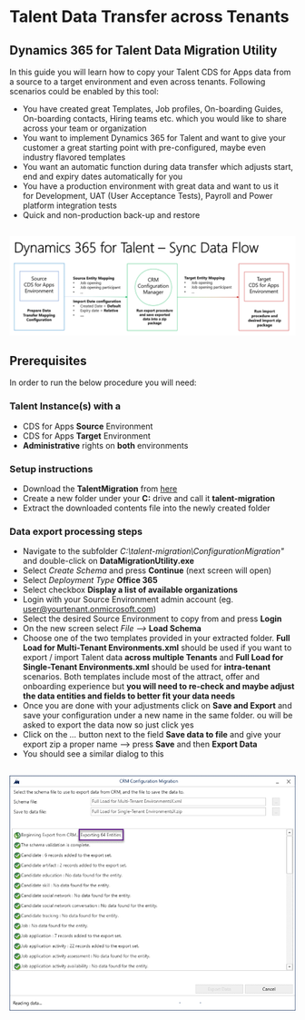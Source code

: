# Talent Data Transfer across Tenants
## Dynamics 365 for Talent Data Migration Utility

In this guide you will learn how to copy your Talent CDS for Apps data from a source to a target environment and even across tenants.
Following scenarios could be enabled by this tool:

- You have created great Templates, Job profiles, On-boarding Guides, On-boarding contacts, Hiring teams etc. which you would like to share across your team or organization
- You want to implement Dynamics 365 for Talent and want to give your customer a great starting point with pre-configured, maybe even industry flavored templates
- You want an automatic function during data transfer which adjusts start, end and expiry dates automatically for you 
- You have a production environment with great data and want to us it for Development, UAT (User Acceptance Tests), Payroll and Power platform integration tests
- Quick and non-production back-up and restore 

## 
![High-Level Sync Flow](https://github.com/meteorpoly/talent-data-migration/blob/master/High-level%20synch%20data%20flow.gif "High-level flow")

## Prerequisites
In order to run the below procedure you will need:

### Talent Instance(s) with a
- CDS for Apps **Source** Environment
- CDS for Apps **Target** Environment
- **Administrative** rights on **both** environments

### Setup instructions
- Download the **TalentMigration** from [here](https://github.com/meteorpoly/talent-data-migration/raw/master/TalentMigration.zip)
- Create a new folder under your **C:** drive and call it **talent-migration**
- Extract the  downloaded contents file into the newly created folder

### Data export processing steps
- Navigate to the subfolder *C:\talent-migration\ConfigurationMigration\"* and double-click on **DataMigrationUtility.exe**
- Select *Create Schema* and press **Continue** (next screen will open)
- Select *Deployment Type* **Office 365**
- Select checkbox **Display a list of available organizations**
- Login with your Source Environment admin account (eg. user@yourtenant.onmicrosoft.com)
- Select the desired Source Environment to copy from and press **Login**
- On the new screen select *File -->* **Load Schema**
- Choose one of the two templates provided in your extracted folder. **Full Load for Multi-Tenant Environments.xml** should be used if you want to export / import Talent data **across multiple Tenants** and **Full Load for Single-Tenant Environments.xml** should be used for **intra-tenant** scenarios. Both templates include most of the attract, offer and onboarding experience but **you will need to re-check and maybe adjust the data entities and fields to better fit your data needs**
- Once you are done with your adjustments click on **Save and Export** and save your configuration under a new name in the same folder. ou will be asked to export the data now so just click yes
- Click on the *...* button next to the field **Save data to file** and give your export zip a proper name --> press **Save** and then **Export Data**
- You should see a similar dialog to this
## 
![High-Level Sync Flow](https://github.com/meteorpoly/talent-data-migration/blob/master/Screen%202.gif "High-level flow")




